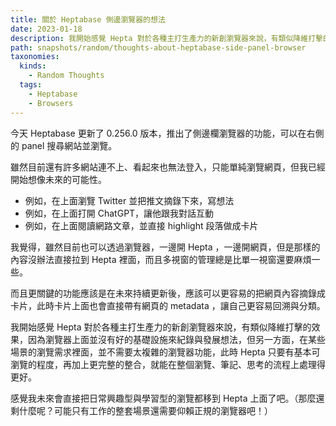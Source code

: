 ```yaml
---
title: 關於 Heptabase 側邊瀏覽器的想法
date: 2023-01-18
description: 我開始感覺 Hepta 對於各種主打生產力的新創瀏覽器來說，有類似降維打擊的效果
path: snapshots/random/thoughts-about-heptabase-side-panel-browser
taxonomies:
  kinds: 
    - Random Thoughts
  tags: 
    - Heptabase
    - Browsers
---
```


今天 Heptabase 更新了 0.256.0 版本，推出了側邊欄瀏覽器的功能，可以在右側的 panel 搜尋網站並瀏覽。

雖然目前還有許多網站連不上、看起來也無法登入，只能單純瀏覽網頁，但我已經開始想像未來的可能性。

- 例如，在上面瀏覽 Twitter 並把推文摘錄下來，寫想法
- 例如，在上面打開 ChatGPT，讓他跟我對話互動
- 例如，在上面閱讀網路文章，並直接 highlight 段落做成卡片


我覺得，雖然目前也可以透過瀏覽器，一邊開 Hepta ，一邊開網頁，但是那樣的內容沒辦法直接拉到 Hepta 裡面，而且多視窗的管理總是比單一視窗還要麻煩一些。

而且更關鍵的功能應該是在未來持續更新後，應該可以更容易的把網頁內容摘錄成卡片，此時卡片上面也會直接帶有網頁的 metadata ，讓自己更容易回溯與分類。

我開始感覺 Hepta 對於各種主打生產力的新創瀏覽器來說，有類似降維打擊的效果，因為瀏覽器上面並沒有好的基礎設施來紀錄與發展想法，但另一方面，在某些場景的瀏覽需求裡面，並不需要太複雜的瀏覽器功能，此時 Hepta 只要有基本可瀏覽的程度，再加上更完整的整合，就能在整個瀏覽、筆記、思考的流程上處理得更好。

感覺我未來會直接把日常興趣型與學習型的瀏覽都移到 Hepta 上面了吧。（那麼還剩什麼呢？可能只有工作的整套場景還需要仰賴正規的瀏覽器吧！）